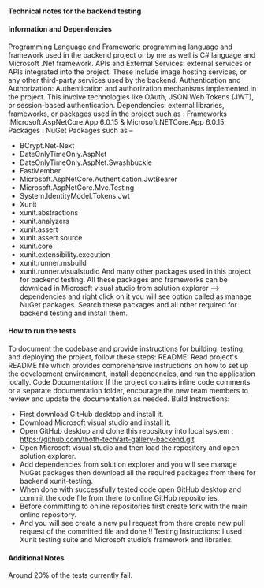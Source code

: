 #### Technical notes for the backend testing

#### Information and Dependencies

Programming Language and Framework: programming language and framework used in the backend project or by me as well is C# language and Microsoft .Net framework.
APIs and External Services: external services or APIs integrated into the project. These include image hosting services, or any other third-party services used by the backend.
Authentication and Authorization: Authentication and authorization mechanisms implemented in the project. This involve technologies like OAuth, JSON Web Tokens (JWT), or session-based authentication.
Dependencies: external libraries, frameworks, or packages used in the project such as :
Frameworks :Microsoft.AspNetCore.App 6.0.15 & Microsoft.NETCore.App 6.0.15
Packages : NuGet Packages such as –
-	BCrypt.Net-Next
-	DateOnlyTimeOnly.AspNet
-	DateOnlyTimeOnly.AspNet.Swashbuckle
-	FastMember
-	Microsoft.AspNetCore.Authentication.JwtBearer
-	Microsoft.AspNetCore.Mvc.Testing
-	System.IdentityModel.Tokens.Jwt
-	Xunit
-	xunit.abstractions
-	xunit.analyzers
-	xunit.assert
-	xunit.assert.source
-	xunit.core
-	xunit.extensibility.execution
-	xunit.runner.msbuild
-	xunit.runner.visualstudio
And many other packages used in this project for backend testing. All these packages and frameworks can be download in Microsoft visual studio from solution explorer --> dependencies and right click on it you will see option called as manage NuGet packages. Search these packages and all other required for backend testing and install them. 

#### How to run the tests 

To document the codebase and provide instructions for building, testing, and deploying the project, follow these steps:
README: Read project's README file which provides comprehensive instructions on how to set up the development environment, install dependencies, and run the application locally.
Code Documentation: If the project contains inline code comments or a separate documentation folder, encourage the new team members to review and update the documentation as needed.
Build Instructions: 
-	First download GitHub desktop and install it.
-	Download Microsoft visual studio and install it. 
-	Open GitHub desktop and clone this repository into local system :
 <https://github.com/thoth-tech/art-gallery-backend.git>
-	Open Microsoft visual studio and then load the repository and open solution explorer.
-	Add dependencies from solution explorer and you will see manage NuGet packages then download all the required packages from there for backend xunit-testing.
-	When done with successfully tested code open GitHub desktop and commit the code file from there to online GitHub repositories.
-	Before committing to online repositories first create fork with the main online repository.
-	And you will see create a new pull request from there create new pull request of the committed file and done !!
Testing Instructions: I used Xunit testing suite and Microsoft studio’s framework and libraries.


#### Additional Notes

Around 20% of the tests currently fail. 
